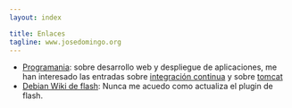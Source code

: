 ```yaml
---
layout: index

title: Enlaces
tagline: www.josedomingo.org
---
```


* [Programania](www.programania.ne): sobre desarrollo web y despliegue de aplicaciones, me han interesado las entradas sobre [integración continua](http://www.programania.net/?s=jenkins&submit=Buscar) y sobre [tomcat](http://www.programania.net/?s=tomcat&submit=Buscar)
* [Debian Wiki de flash](https://wiki.debian.org/es/FlashPlayer): Nunca me acuedo como actualiza el plugin de flash.
